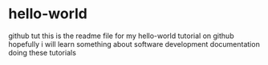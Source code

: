 # hello-world
github tut
this is the readme file for my hello-world tutorial on github
hopefully i will learn something about software development documentation doing these tutorials
